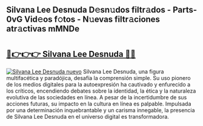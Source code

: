 ## Silvana Lee Desnuda D𝚎sn𝚞dos filtr𝚊dos - Parts-0vG Vid𝚎os f𝚘tos - N𝚞evas filtr𝚊ciones atr𝚊ctivas mMNDe

# <h2><a href="http://mbdry4.tromn.icu/?c=Silvana+Lee+Desnuda">🔗👉👉👉 Silvana Lee Desnuda 🔗🔗</a></h2>

[![Silvana Lee Desnuda nuevo](https://i.imgur.com/pEAQMta.gif)](http://mbdry4.tromn.icu/?c=Silvana+Lee+Desnuda)
Silvana Lee Desnuda, una figura multifacética y paradójica, desafía la comprensión simple. Su uso pionero de los medios digitales para la autoexpresión ha cautivado y enfurecido a los críticos, encendiendo debates sobre la identidad, la ética y la naturaleza evolutiva de las sociedades en línea. A pesar de la incertidumbre de sus acciones futuras, su impacto en la cultura en línea es palpable. Impulsada por una determinación inquebrantable y un carisma innegable, la presencia de Silvana Lee Desnuda en el universo digital es transformadora.

